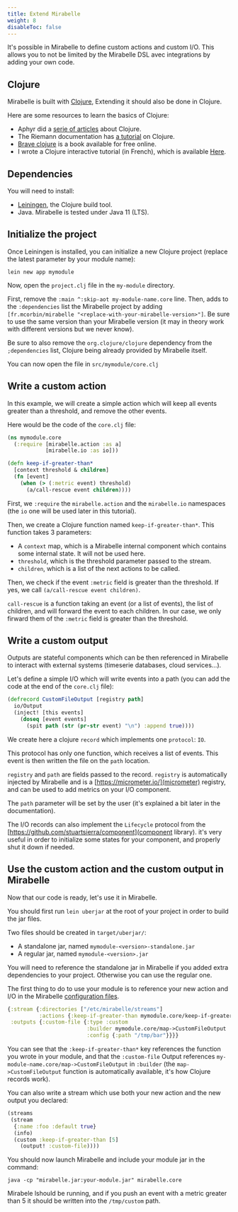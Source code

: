 ```yaml
---
title: Extend Mirabelle
weight: 8
disableToc: false
---
```


It's possible in Mirabelle to define custom actions and custom I/O. This allows you to not be limited by the Mirabelle DSL avec integrations by adding your own code.

## Clojure

Mirabelle is built with [Clojure](https://clojure.org/), Extending it should also be done in Clojure.

Here are some resources to learn the basics of Clojure:

- Aphyr did a [serie of articles](https://aphyr.com/tags/Clojure-from-the-ground-up) about Clojure.
- The Riemann documentation has [a tutorial](http://riemann.io/clojure.html) on Clojure.
- [Brave clojure](https://www.braveclojure.com/clojure-for-the-brave-and-true/) is a book available for free online.
- I wrote a Clojure interactive tutorial (in French), which is available [Here](https://www.tour.mcorbin.fr/).

## Dependencies

You will need to install:

- [Leiningen](https://leiningen.org/), the Clojure build tool.
- Java. Mirabelle is tested under Java 11 (LTS).

## Initialize the project

Once Leiningen is installed, you can initialize a new Clojure project (replace the latest parameter by your module name):

```
lein new app mymodule
```

Now, open the `project.clj` file in the `my-module` directory.

First, remove the `:main ^:skip-aot my-module-name.core` line. Then, adds to the `:dependencies` list the Mirabelle project by adding `[fr.mcorbin/mirabelle "<replace-with-your-mirabelle-version>"]`. Be sure to use the same version than your Mirabelle version (it may in theory work with different versions but we never know).

Be sure to also remove the `org.clojure/clojure` dependency from the `;dependencies` list, Clojure being already provided by Mirabelle itself.

You can now open the file in `src/mymodule/core.clj`

## Write a custom action

In this example, we will create a simple action which will keep all events greater than a threshold, and remove the other events.

Here would be the code of the `core.clj` file:

```clojure
(ns mymodule.core
  (:require [mirabelle.action :as a]
            [mirabelle.io :as io]))

(defn keep-if-greater-than*
  [context threshold & children]
  (fn [event]
    (when (> (:metric event) threshold)
      (a/call-rescue event children))))

```

First, we `:require` the `mirabelle.action` and the `mirabelle.io` namespaces (the `io` one will be used later in this tutorial).

Then, we create a Clojure function named `keep-if-greater-than*`. This function takes 3 parameters:

- A `context` map, which is a Mirabelle internal component which contains some internal state. It will not be used here.
- `threshold`, which is the threshold parameter passed to the stream.
- `children`, which is a list of the next actions to be called.

Then, we check if the event `:metric` field is greater than the threshold. If yes, we call `(a/call-rescue event children)`.

`call-rescue` is a function taking an event (or a list of events), the list of children, and will forward the event to each children. In our case, we only firward them of the `:metric` field is greater than the threshold.

## Write a custom output

Outputs are stateful components which can be then referenced in Mirabelle to interact with external systems (timeserie databases, cloud services...).

Let's define a simple I/O which will write events into a path (you can add the code at the end of the `core.clj` file):

```clojure
(defrecord CustomFileOutput [registry path]
  io/Output
  (inject! [this events]
    (doseq [event events]
      (spit path (str (pr-str event) "\n") :append true))))
```

We create here a clojure `record` which implements one `protocol`: `IO`.

This protocol has only one function, which receives a list of events. This event is then written the file on the `path` location.

`registry` and `path` are fields passed to the record. `registry` is automatically injected by Mirabelle and is a [https://micrometer.io/](micrometer) registry, and can be used to add metrics on your I/O component.

The `path` parameter will be set by the user (it's explained a bit later in the documentation).

The I/O records can also implement the `Lifecycle` protocol from the [https://github.com/stuartsierra/component](component library). it's very useful in order to initialize some states for your component, and properly shut it down if needed.

## Use the custom action and the custom output in Mirabelle

Now that our code is ready, let's use it in Mirabelle.

You should first run `lein uberjar` at the root of your project in order to build the jar files.

Two files should be created in `target/uberjar/`:

- A standalone jar, named `mymodule-<version>-standalone.jar`
- A regular jar, named `mymodule-<version>.jar`

You will need to reference the standalone jar in Mirabelle if you added extra dependencies to your project. Otherwise you can use the regular one.

The first thing to do to use your module is to reference your new action and I/O in the Mirabelle [configuration files](/howto/configuration/).

```clojure
{:stream {:directories ["/etc/mirabelle/streams"]
          :actions {:keep-if-greater-than mymodule.core/keep-if-greater-than*}}
 :outputs {:custom-file {:type :custom
                         :builder mymodule.core/map->CustomFileOutput
                         :config {:path "/tmp/bar"}}}}
```

You can see that the `:keep-if-greater-than*` key references the function you wrote in your module, and that the `:custom-file` Output references `my-module-name.core/map->CustomFileOutput` in `:builder` (the `map->CustomFileOutput` function is automatically available, it's how Clojure records work).

You can also write a stream which use both your new action and the new output you declared:

```clojure
(streams
 (stream
  {:name :foo :default true}
  (info)
  (custom :keep-if-greater-than [5]
    (output! :custom-file))))
```

You should now launch Mirabelle and include your module jar in the command:

```
java -cp "mirabelle.jar:your-module.jar" mirabelle.core
```

Mirabele lshould be running, and if you push an event with a metric greater than 5 it should be written into the `/tmp/custom` path.

